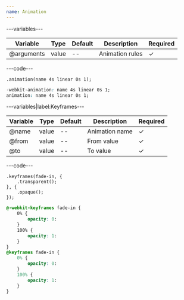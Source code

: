 ```yaml
---
name: Animation
---
```


---variables---

| Variable | Type | Default | Description | Required |
| -- | -- | -- | -- | -- |
| @arguments | value | -- | Animation rules | ✓ |

---code---

```less
.animation(name 4s linear 0s 1);
```

```css
-webkit-animation: name 4s linear 0s 1;
animation: name 4s linear 0s 1;
```

---variables|label:Keyframes---

| Variable | Type | Default | Description | Required |
| -- | -- | -- | -- | -- |
| @name | value | -- | Animation name | ✓ |
| @from | value | -- | From value | ✓ |
| @to | value | -- | To value | ✓ |

---code---

```less
.keyframes(fade-in, {
	.transparent();
}, {
	.opaque();
});
```

```css
@-webkit-keyframes fade-in {
	0% {
		opacity: 0:
	}
	100% {
		opacity: 1:
	}
}
@keyframes fade-in {
	0% {
		opacity: 0:
	}
	100% {
		opacity: 1:
	}
}
```